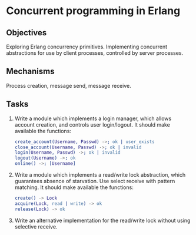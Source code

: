 # Concurrent programming in Erlang

## Objectives

Exploring Erlang concurrency primitives. Implementing concurrent abstractions
for use by client processes, controlled by server processes.

## Mechanisms

Process creation, message send, message receive.

## Tasks

1. Write a module which implements a login manager, which allows account
   creation, and controls user login/logout. It should make available the
   functions:

   ```erlang
   create_account(Username, Passwd) ->; ok | user_exists
   close_account(Username, Passwd) ->; ok | invalid
   login(Username, Passwd) ->; ok | invalid
   logout(Username) ->; ok
   online() ->; [Username]
   ```

2. Write a module which implements a read/write lock abstraction, which
   guarantees absence of starvation. Use select receive with pattern matching.
   It should make available the functions:

   ```erlang
   create() -> Lock
   acquire(Lock, read | write) -> ok
   release(Lock) -> ok
   ```

3. Write an alternative implementation for the read/write lock without using
   selective receive.

